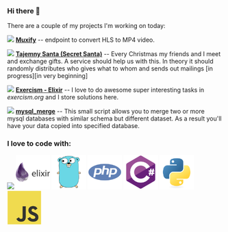 ### Hi there 👋
There are a couple of my projects I'm working on today:

![](https://avatars.githubusercontent.com/u/1481354?s=12) [**Muxify**](https://github.com/liodnik/muxify) -- endpoint to convert HLS to MP4 video.

![](https://avatars.githubusercontent.com/u/1481354?s=12) [**Tajemny Santa (Secret Santa)**](https://github.com/liodnik/tajemny_santa) -- Every Christmas my friends and I meet and exchange gifts. A service should help us with this. In theory it should randomly distributes who gives what to whom and sends out mailings [in progress][in very beginning]

![](https://avatars.githubusercontent.com/u/1481354?s=12) [**Exercism - Elixir**](https://github.com/liodnik/exercism-tasks-elixir) -- I love to do awesome super interesting tasks in *exercism.org* and I store solutions here.

<img src="https://s3.dualstack.us-east-2.amazonaws.com/pythondotorg-assets/media/community/logos/python-logo-only.png" style="height: 15px; object-fit: cover; object-position: 0 3px;"> [**mysql_merge**](https://github.com/logicnow/mysql_merge) -- This small script allows you to merge two or more mysql databases with similar schema but different dataset. As a result you'll have your data copied into specified database.

### I love to code with:
![]("./images/elixir-original-wordmark.svg")
<img src="./images/elixir-original-wordmark.svg" height="80px">
<img src="./images/go-original.svg" height="80px">
<img src="./images/php-plain.svg" height="80px">
<img src="./images/csharp-original.svg" height="80px">
<img src="./images/python-original.svg" height="80px">
<img src="./images/javascript-original.svg" height="80px">
<!--
**liodnik/liodnik** is a ✨ _special_ ✨ repository because its `README.md` (this file) appears on your GitHub profile.

Here are some ideas to get you started:

- 🔭 I’m currently working on ...
- 🌱 I’m currently learning ...
- 👯 I’m looking to collaborate on ...
- 🤔 I’m looking for help with ...
- 💬 Ask me about ...
- 📫 How to reach me: ...
- 😄 Pronouns: ...
- ⚡ Fun fact: ...
-->
